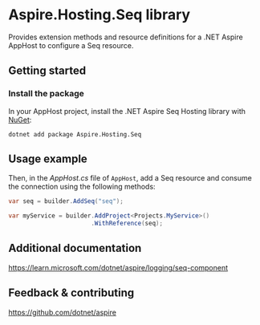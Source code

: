 # Aspire.Hosting.Seq library

Provides extension methods and resource definitions for a .NET Aspire AppHost to configure a Seq resource.

## Getting started

### Install the package

In your AppHost project, install the .NET Aspire Seq Hosting library with [NuGet](https://www.nuget.org):

```dotnetcli
dotnet add package Aspire.Hosting.Seq
```

## Usage example

Then, in the _AppHost.cs_ file of `AppHost`, add a Seq resource and consume the connection using the following methods:

```csharp
var seq = builder.AddSeq("seq");

var myService = builder.AddProject<Projects.MyService>()
                       .WithReference(seq);
```

## Additional documentation
https://learn.microsoft.com/dotnet/aspire/logging/seq-component

## Feedback & contributing

https://github.com/dotnet/aspire
